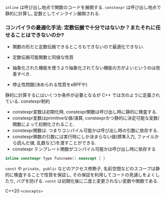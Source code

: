 `inline` は呼び出し地点で関数のコードを展開する.
`constexpr` は呼び出し地点で静的に計算し, 定数としてインライン展開される.
### コンパイラの最適化手法: 定数伝搬で十分ではないか？またそれに任せることはできないのか?
- 関数の形だと定数伝搬できるところもできないので最適化できない.
- 定数伝搬可能関数と同値な性質
- 抽象化された機能を使うより抽象化されてない機能の方がよいというのは改善すべき.

- 停止性問題(決められる性質をeBPFや)

静的に計算するにはいくつか条件が必要となるが C++ では次のように定義されている. constexpr制約
- constexpr変数は初期化時, constexpr関数は呼び出し時に静的に検査する.
- constexpr変数はprimitiveな値/演算, constexprかつ静的に決定可能な変数/関数によって初期化されること.
- constexpr関数は. つまりコンパイル可能かは呼び出し時の引数に依存する.
- constexpr関数の引数には実行時にしか決まらない値(標準入力, ファイルから読んだ値, 乱数など)を渡すことができる.
- constexpr テンプレート関数がコンパイル可能かは呼び出し時に依存する
```cpp
inline constexpr Type funcname() noexcept { }
```
`const` や `private, public` などのアクセス修飾子, 名前空間などのスコープは静的に検査することで性質を保証し, その保証を利用してコードの見通しをよくしたり, バグを防げる.
`const` は初期化後に二度と変更されない変数や関数である.


C++20 `<concepts>`
